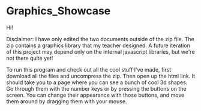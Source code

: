 # Graphics_Showcase
Hi!

Disclaimer: I have only edited the two documents outside of the zip file.
The zip contains a graphics library that my teacher designed.
A future iteration of this project may depend only on the internal javascript libraries,
but we're not there quite yet!

To run this program and check out all the cool stuff I've made, first download all the files and uncompress the zip. 
Then open up the html link. It should take you to a page where you can see a bunch of cool 3d shapes.
Go through them with the number keys or by pressing the buttons on the screen. 
You can change their appearance with those buttons, and move them around by dragging them with your mouse.
